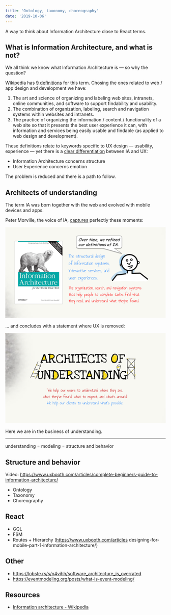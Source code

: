 ```yaml
---
title: 'Ontology, taxonomy, choreography'
date: '2019-10-06'
---
```


A way to think about Information Architecture close to React terms.

<!--more-->


## What is Information Architecture, and what is not?

We all think we know what Information Architecture is &mdash; so why the question?

Wikipedia has [9 definitions](https://en.wikipedia.org/wiki/Information_architecture) for this term. Chosing the ones related to web / app design and development we have:

1. The art and science of organizing and labeling web sites, intranets, online communities, and software to support findability and usability.
2. The combination of organization, labeling, search and navigation systems within websites and intranets.
3. The practice of organizing the information / content / functionality of a web site so that it presents the best user experience it can, with information and services being easily usable and findable (as applied to web design and development).

These definitions relate to keywords specific to UX design &mdash; usability, experience &mdash; yet there is a [clear differentiation](https://www.uxbooth.com/articles/the-difference-between-ia-and-ux-design/) between IA and UX:

- Information Architecture concerns structure
- User Experience concerns emotion

The problem is reduced and there is a path to follow.

## Architects of understanding

The term IA was born together with the web and evolved with mobile devices and apps.

Peter Morville, the voice of IA, [captures](https://prezi.com/aafmvya6bk7t/understanding-information-architecture/
) perfectly these moments:

![IA definition #1](ia-1.png)

... and concludes with a statement where UX is removed:

![IA definition #2](ia-2.png)


Here we are in the business of understanding.


---


understanding = modeling = structure and behavior

## Structure and behavior

Video: https://www.uxbooth.com/articles/complete-beginners-guide-to-information-architecture/

- Ontology
- Taxonomy
- Choreography

## React

- GQL
- FSM
- Routes + Hierarchy (https://www.uxbooth.com/articles designing-for-mobile-part-1-information-architecture/)

## Other

- https://lobste.rs/s/n4vihh/software_architecture_is_overrated
- https://eventmodeling.org/posts/what-is-event-modeling/

## Resources

- [Information architecture - Wikipedia](https://en.wikipedia.org/wiki/Information_architecture)